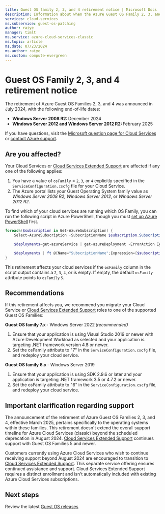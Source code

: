 ```yaml
---
title: Guest OS family 2, 3, and 4 retirement notice | Microsoft Docs
description: Information about when the Azure Guest OS Family 2, 3, and 4 retirement happened and how to determine if their retirement affects you.
services: cloud-services
ms.subservice: guest-os-patching
author: raiye
manager: timlt
ms.service: azure-cloud-services-classic
ms.topic: article
ms.date: 07/23/2024
ms.author: raiye
ms.custom: compute-evergreen
---
```


# Guest OS Family 2, 3, and 4 retirement notice

The retirement of Azure Guest OS Families 2, 3, and 4 was announced in July 2024, with the following end-of-life dates: 
- **Windows Server 2008 R2:** December 2024 
- **Windows Server 2012 and Windows Server 2012 R2:** February 2025 

If you have questions, visit the [Microsoft question page for Cloud Services](/answers/topics/azure-cloud-services.html) or [contact Azure support](https://azure.microsoft.com/support/options/).

## Are you affected?

Your Cloud Services or [Cloud Services Extended Support](../cloud-services-extended-support/overview.md) are affected if any one of the following applies:

1. You have a value of `osFamily` = `2`, `3`, or `4` explicitly specified in the `ServiceConfiguration.cscfg` file for your Cloud Service.
1. The Azure portal lists your Guest Operating System family value as *Windows Server 2008 R2*, *Windows Server 2012*, or *Windows Server 2012 R2*. 

To find which of your cloud services are running which OS Family, you can run the following script in Azure PowerShell, though you must [set up Azure PowerShell](/powershell/azure/) first.

```powershell
foreach($subscription in Get-AzureSubscription) {
    Select-AzureSubscription -SubscriptionName $subscription.SubscriptionName

    $deployments=get-azureService | get-azureDeployment -ErrorAction Ignore | where {$_.SdkVersion -NE ""}

    $deployments | ft @{Name="SubscriptionName";Expression={$subscription.SubscriptionName}}, ServiceName, SdkVersion, Slot, @{Name="osFamily";Expression={(select-xml -content $_.configuration -xpath "/ns:ServiceConfiguration/@osFamily" -namespace $namespace).node.value }}, osVersion, Status, URL
}
```

This retirement affects your cloud services if the `osFamily` column in the script output contains a `2`, `3`, `4`, or is empty. If empty, the default `osFamily` attribute points to `osFamily` `5`. 

## Recommendations

If this retirement affects you, we recommend you migrate your Cloud Service or [Cloud Services Extended Support](../cloud-services-extended-support/overview.md) roles to one of the supported Guest OS Families:

**Guest OS family 7.x** - Windows Server 2022 *(recommended)* 

1. Ensure that your application is using Visual Studio 2019 or newer with Azure Development Workload as selected and your application is targeting .NET framework version 4.8 or newer. 
1. Set the osFamily attribute to "7" in the `ServiceConfiguration.cscfg` file, and redeploy your cloud service. 

**Guest OS family 6.x** - Windows Server 2019 

1. Ensure that your application is using SDK 2.9.6 or later and your application is targeting .NET framework 3.5 or 4.7.2 or newer. 
1. Set the osFamily attribute to "6" in the `ServiceConfiguration.cscfg` file, and redeploy your cloud service. 

## Important clarification regarding support 

The announcement of the retirement of Azure Guest OS Families 2, 3, and 4, effective March 2025, pertains specifically to the operating systems within these families. This retirement doesn't extend the overall support timeline for Azure Cloud Services (classic) beyond the scheduled deprecation in August 2024. [Cloud Services Extended Support](../cloud-services-extended-support/overview.md) continues support with Guest OS Families 5 and newer. 

Customers currently using Azure Cloud Services who wish to continue receiving support beyond August 2024 are encouraged to transition to [Cloud Services Extended Support](../cloud-services-extended-support/overview.md). This separate service offering ensures continued assistance and support. Cloud Services Extended Support requires a distinct enrollment and isn't automatically included with existing Azure Cloud Services subscriptions. 

## Next steps

Review the latest [Guest OS releases](cloud-services-guestos-update-matrix.md).
